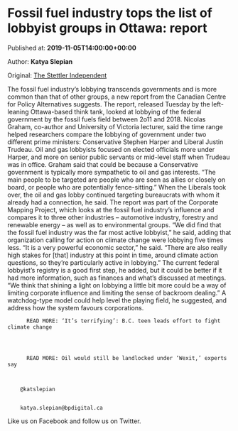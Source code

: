 
# Fossil fuel industry tops the list of lobbyist groups in Ottawa: report

Published at: **2019-11-05T14:00:00+00:00**

Author: **Katya Slepian**

Original: [The Stettler Independent](https://www.stettlerindependent.com/news/fossil-fuel-industry-tops-the-list-of-lobbyist-groups-in-ottawa-report/)

The fossil fuel industry’s lobbying transcends governments and is more common than that of other groups, a new report from the Canadian Centre for Policy Alternatives suggests.
The report, released Tuesday by the left-leaning Ottawa-based think tank, looked at lobbying of the federal government by the fossil fuels field between 2o11 and 2018.
Nicolas Graham, co-author and University of Victoria lecturer, said the time range helped researchers compare the lobbying of government under two different prime ministers: Conservative Stephen Harper and Liberal Justin Trudeau.
Oil and gas lobbyists focused on elected officials more under Harper, and more on senior public servants or mid-level staff when Trudeau was in office.
Graham said that could be because a Conservative government is typically more sympathetic to oil and gas interests.
“The main people to be targeted are people who are seen as allies or closely on board, or people who are potentially fence-sitting.”
When the Liberals took over, the oil and gas lobby continued targeting bureaucrats with whom it already had a connection, he said.
The report was part of the Corporate Mapping Project, which looks at the fossil fuel industry’s influence and compares it to three other industries – automotive industry, forestry and renewable energy – as well as to environmental groups.
“We did find that the fossil fuel industry was the far most active lobbyist,” he said, adding that organization calling for action on climate change were lobbying five times less.
“It is a very powerful economic sector,” he said. “There are also really high stakes for [that] industry at this point in time, around climate action questions, so they’re particularly active in lobbying.”
The current federal lobbyist’s registry is a good first step, he added, but it could be better if it had more information, such as finances and what’s discussed at meetings.
“We think that shining a light on lobbying a little bit more could be a way of limiting corporate influence and limiting the sense of backroom dealing.”
A watchdog-type model could help level the playing field, he suggested, and address how the system favours corporations.

        
          READ MORE: ‘It’s terrifying’: B.C. teen leads effort to fight climate change
        
      

        
          READ MORE: Oil would still be landlocked under ‘Wexit,’ experts say
        
      

        @katslepian
      

        katya.slepian@bpdigital.ca
      
Like us on Facebook and follow us on Twitter.
